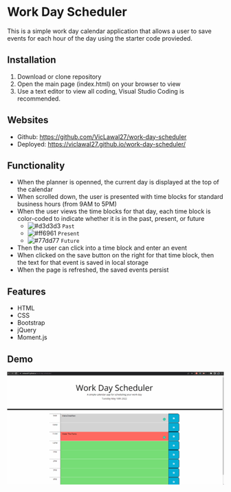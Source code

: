# Work Day Scheduler
This is a simple work day calendar application that allows a user to save events for each hour of the day using the starter code provieded.

## Installation
1. Download or clone repository
2. Open the main page (index.html) on your browser to view
3. Use a text editor to view all coding, Visual Studio Coding is recommended.

## Websites
* Github: https://github.com/VicLawal27/work-day-scheduler
* Deployed: https://viclawal27.github.io/work-day-scheduler/

## Functionality
* When the planner is openned, the current day is displayed at the top of the calendar
* When scrolled down, the user is presented with time blocks for standard business hours (from 9AM to 5PM)
* When the user views the time blocks for that day, each time block is color-coded to indicate whether it is in the past, present, or future
  * ![#d3d3d3](https://via.placeholder.com/15/d3d3d3/000000?text=+) `Past` 
  * ![#ff6961](https://via.placeholder.com/15/ff6961/000000?text=+) `Present`
  * ![#77dd77](https://via.placeholder.com/15/77dd77/000000?text=+) `Future` 
* Then the user can click into a time block and enter an event
* When clicked on the save button on the right for that time block, then the text for that event is saved in local storage
* When the page is refreshed, the saved events persist

## Features
* HTML
* CSS
* Bootstrap
* jQuery
* Moment.js

## Demo
![Day Planner Demo](./assets/Images/Demo.gif)